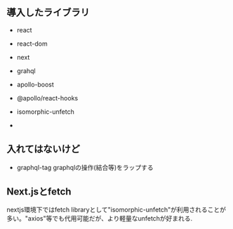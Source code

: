 ## 導入したライブラリ
- react
- react-dom
- next
- grahql
- apollo-boost
- @apollo/react-hooks

- isomorphic-unfetch
- 
## 入れてはないけど

- graphql-tag
  graphqlの操作(結合等)をラップする

## Next.jsとfetch
nextjs環境下ではfetch libraryとして"isomorphic-unfetch"が利用されることが多い。"axios"等でも代用可能だが、より軽量なunfetchが好まれる.
